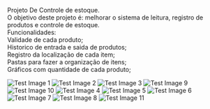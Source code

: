 Projeto De Controle de estoque.
<br>
O objetivo deste projeto é: melhorar o sistema de leitura, registro de produtos e controle de estoque.
<br>
Funcionalidades:
<br>
Validade de cada produto;
<br>
Historico de entrada e saida de produtos;
<br>
Registro da localização de cada item;
<br>
Pastas para fazer a organização de itens;
<br>
Gráficos com quantidade de cada produto;

![Test Image 1](https://github.com/rlmsz/Plutonium/blob/main/7b636e73-9e2e-426d-8f88-cef2afa74479.jpg?raw=true)
![Test Image 2](https://github.com/rlmsz/Plutonium/blob/main/b8cf9a56-4f43-4f64-bce1-1bc291f53cad.jpg?raw=true)
![Test Image 3](https://github.com/rlmsz/Plutonium/blob/main/7858e417-fa6b-421d-8eef-b7c9929ac7be.jpg?raw=true)
![Test Image 9](https://github.com/rlmsz/Plutonium/blob/main/c206cb11-4b4c-414f-b1ac-0da9b111244c.jpg?raw=true)
![Test Image 10](https://github.com/rlmsz/Plutonium/blob/main/53665342-89e2-468e-a342-442739d8e98f.jpg?raw=true)
![Test Image 4](https://github.com/rlmsz/Plutonium/blob/main/0d8bf354-9b8a-4b97-9cb1-314c76240e67.jpg?raw=true)
![Test Image 5](https://github.com/rlmsz/Plutonium/blob/main/58b1b97c-3df0-4122-b953-9ad85eea2463.jpg?raw=true)
![Test Image 6](https://github.com/rlmsz/Plutonium/blob/main/479cbae8-23a4-4af2-bad7-8371e336763f.jpg?raw=true)
![Test Image 7](https://github.com/rlmsz/Plutonium/blob/main/57040ec4-687e-4707-b1a8-55a66e324c13.jpg?raw=true)
![Test Image 8](https://github.com/rlmsz/Plutonium/blob/main/14c648d6-9776-425e-99e3-0a7618390147.jpg?raw=true)
![Test Image 11](https://github.com/rlmsz/Plutonium/blob/main/8c1b7180-f4a6-419b-a23c-e1f04fe6fb07.jpg?raw=true)
